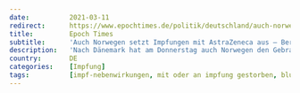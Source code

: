 ```yaml
---
date:          2021-03-11
redirect:      https://www.epochtimes.de/politik/deutschland/auch-norwegen-setzt-impfungen-mit-astrazeneca-vakzin-aus-bundesgesundheitsministerium-sieht-keinen-anlass-fuer-stopp-a3468170.html
title:         Epoch Times
subtitle:      'Auch Norwegen setzt Impfungen mit AstraZeneca aus – Berlin sieht keinen Anlass für einen Stopp'
description:   'Nach Dänemark hat am Donnerstag auch Norwegen den Gebrauch des Corona-Impfstoffs von AstraZeneca ausgesetzt. Zur Begründung verwies Geir Bukholm von der Nationalen Gesundheitsbehörde in Oslo auf Hinweise auf mögliche gefährliche …'
country:       DE
categories:    [Impfung]
tags:          [impf-nebenwirkungen, mit oder an impfung gestorben, blutgerinnungsstörungen, astrazeneca, impf-stopp]
---
```

